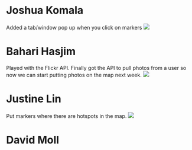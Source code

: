 # Joshua Komala
Added a tab/window pop up when you click on markers
![](http://i.imgur.com/LCJ8C1J.png)

# Bahari Hasjim
Played with the Flickr API. Finally got the API to pull photos from a user so now we can start putting photos on the map next week.
![](http://i.imgur.com/wUdmvM8.jpg?raw=true)


# Justine Lin
Put markers where there are hotspots in the map.
![](http://i.imgur.com/oDeL7Il.png)

# David Moll
